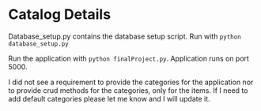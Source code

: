 # Catalog Details

Database_setup.py contains the database setup script. Run with ```python database_setup.py```

Run the application with ```python finalProject.py```. Application runs on port 5000.

I did not see a requirement to provide the categories for the application nor to provide crud methods for the categories, only for the items. If I need to add default categories please let me know and I will update it.
